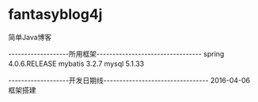 # fantasyblog4j
简单Java博客
　　

-------------------所用框架---------------------------------
spring 4.0.6.RELEASE
mybatis 3.2.7
mysql 5.1.33
　　

-------------------开发日期线---------------------------------
2016-04-06 框架搭建

